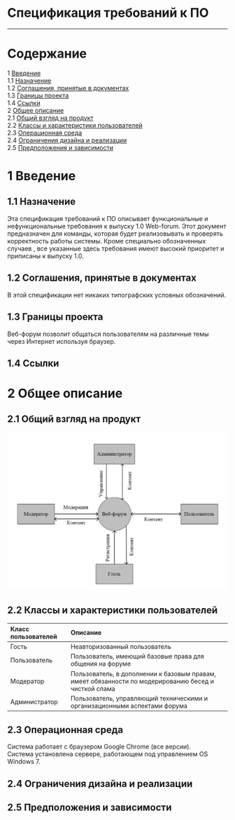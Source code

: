 # Спецификация требований к ПО
---

# Содержание
1 [Введение](#intro)  
1.1 [Назначение](#appointment)  
1.2 [Соглашения, принятые в документах](#definitions_acronyms_and_abbreviations)    
1.3 [Границы проекта](#project_boundary)   
1.4 [Ссылки](#references)  
2 [Общее описание](#overall_view)  
2.1 [Общий взгляд на продукт](#overall_view_on_product)  
2.2 [Классы и характеристики пользователей](#users)   
2.3 [Операционная среда](#os)   
2.4 [Ограничения дизайна и реализации](#design_constraints)   
2.5 [Предположения и зависимости](#assumptions_and_dependencies)    

<a name="intro"/>

# 1 Введение

<a name="appointment"/>

## 1.1 Назначение
Эта спецификация требований к ПО описывает функциональные и нефункциональные требования к выпуску 1.0 Web-forum. Этот
документ предназначен для команды, которая будет реализовывать и проверять корректность работы системы. Кроме специально обозначенных случаев
, все указанные здесь требования имеют высокий приоритет и приписаны к выпуску 1.0.

<a name="definitions_acronyms_and_abbreviations"/>

## 1.2 Соглашения, принятые в документах
В этой спецификации нет никаких типографских условных обозначений.

<a name="project_boundary"/>

## 1.3 Границы проекта
Веб-форум позволит общаться пользователям на различные темы через Интернет используя браузер.

<a name="references"/>

## 1.4 Ссылки

<a name="overall_view"/>

# 2 Общее описание

<a name="overall_view_on_product"/>

## 2.1 Общий взгляд на продукт
![Контекстная диаграмма](https://github.com/andreyscherbin/TRTPO-Project/blob/main/Images/System%20Design/ContextDiagramm.PNG)

<a name="users"/>

## 2.2 Классы и характеристики пользователей 

| Класс пользователей | Описание |
|:---|:---|
| Гость | Неавторизованный пользователь |
| Пользователь | Пользователь, имеющий базовые права для общения на форуме |
| Модератор | Пользователь, в дополнении к базовым правам, имеет обязанности по модерированию бесед и чисткой спама |
| Администратор | Пользователь, управляющий техническими и организационными аспектами форума |

<a name="os"/>

## 2.3 Операционная среда

Система работает с браузером Google Chrome (все версии).   
Система установлена сервере, работающем под управлением OS Windows 7.

<a name="design_constraints"/>

## 2.4 Ограничения дизайна и реализации

<a name="assumptions_and_dependencies"/>

## 2.5 Предположения и зависимости

